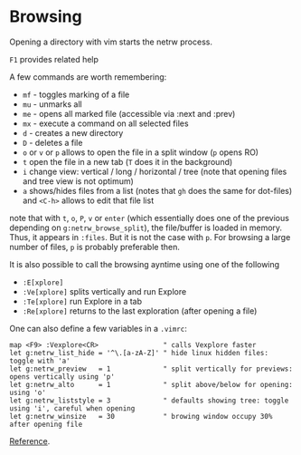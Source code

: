 # Browsing

Opening a directory with vim starts the netrw process.

`F1` provides related help

A few commands are worth remembering:

- `mf` - toggles marking of a file
- `mu` - unmarks all
- `me` - opens all marked file (accessible via :next and :prev)
- `mx` - execute a command on all selected files
- `d` - creates a new directory
- `D` - deletes a file
- `o` or `v` or `p` allows to open the file in a split window (`p` opens RO)
- `t` open the file in a new tab (`T` does it in the background)
- `i` change view: vertical / long / horizontal / tree (note that opening files and tree view is not optimum)
- `a` shows/hides files from a list (notes that `gh` does the same for dot-files) and `<C-h>` allows to edit that file list

note that with `t`, `o`, `P`, `v` or `enter` (which essentially does one of the previous depending on `g:netrw_browse_split`), the file/buffer is loaded in memory. Thus, it appears in `:files`. But it is not the case with `p`. For browsing a large number of files, `p` is probably preferable then.


It is also possible to call the browsing ayntime using one of the following

- `:E[xplore]`
- `:Ve[xplore]` splits vertically and run Explore
- `:Te[xplore]` run Explore in a tab
- `:Re[xplore]` returns to the last exploration (after opening a file)


One can also define a few variables in a `.vimrc`:

```vim
map <F9> :Vexplore<CR>                " calls Vexplore faster
let g:netrw_list_hide = '^\.[a-zA-Z]' " hide linux hidden files: toggle with 'a'
let g:netrw_preview   = 1             " split vertically for previews: opens vertically using 'p'
let g:netrw_alto      = 1             " split above/below for opening: using 'o'
let g:netrw_liststyle = 3             " defaults showing tree: toggle using 'i', careful when opening
let g:netrw_winsize   = 30            " browing window occupy 30% after opening file
```

[Reference](https://stackoverflow.com/questions/5006950/setting-netrw-like-nerdtree).
